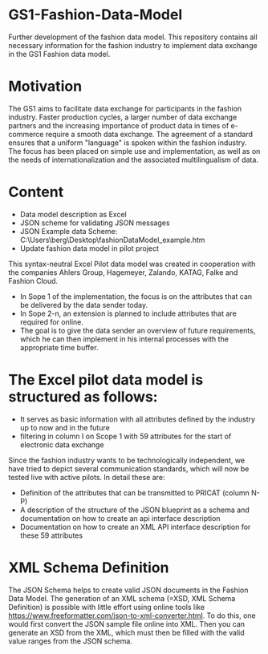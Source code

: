 # GS1-Fashion-Data-Model
Further development of the fashion data model.
This repository contains all necessary information for the fashion industry to implement data exchange in the GS1 Fashion data model.
# Motivation
The GS1 aims to facilitate data exchange for participants in the fashion industry. Faster production cycles, a larger number of data exchange partners and the increasing importance of product data in times of e-commerce require a smooth data exchange. The agreement of a standard ensures that a uniform "language" is spoken within the fashion industry. The focus has been placed on simple use and implementation, as well as on the needs of internationalization and the associated multilingualism of data.
# Content
- Data model description as Excel
- JSON scheme for validating JSON messages
- JSON Example data Scheme: C:\Users\berg\Desktop\fashionDataModel_example.htm
- Update fashion data model in pilot project

This syntax-neutral Excel Pilot data model was created in cooperation with the companies Ahlers Group, Hagemeyer, Zalando, KATAG, Falke and Fashion Cloud.
- In Sope 1 of the implementation, the focus is on the attributes that can be delivered by the data sender today.
- In Sope 2-n, an extension is planned to include attributes that are required for online.
- The goal is to give the data sender an overview of future requirements, which he can then implement in his internal processes with the appropriate time buffer.

# The Excel pilot data model is structured as follows:

- It serves as basic information with all attributes defined by the industry up to now and in the future
- filtering in column I on Scope 1 with 59 attributes for the start of electronic data exchange

Since the fashion industry wants to be technologically independent, we have tried to depict several communication standards, which will now be tested live with active pilots. In detail these are:

- Definition of the attributes that can be transmitted to PRICAT (column N-P)
- A description of the structure of the JSON blueprint as a schema and documentation on how to create an api interface description
- Documentation on how to create an XML API interface description for these 59 attributes

# XML Schema Definition

The JSON Schema helps to create valid JSON documents in the Fashion Data Model. The generation of an XML schema (=XSD, XML Schema Definition) is possible with little effort using online tools like https://www.freeformatter.com/json-to-xml-converter.html. To do this, one would first convert the JSON sample file online into XML. Then you can generate an XSD from the XML, which must then be filled with the valid value ranges from the JSON schema.

